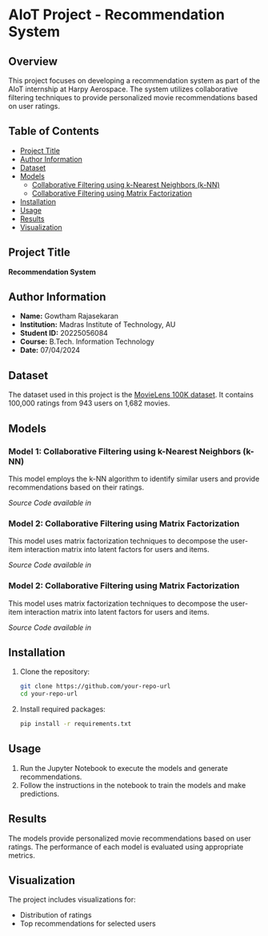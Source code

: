 # AIoT Project - Recommendation System

## Overview
This project focuses on developing a recommendation system as part of the AIoT internship at Harpy Aerospace. The system utilizes collaborative filtering techniques to provide personalized movie recommendations based on user ratings.

## Table of Contents
- [Project Title](#project-title)
- [Author Information](#author-information)
- [Dataset](#dataset)
- [Models](#models)
  - [Collaborative Filtering using k-Nearest Neighbors (k-NN)](#model-1-collaborative-filtering-using-k-nearest-neighbors-knn)
  - [Collaborative Filtering using Matrix Factorization](#model-2-collaborative-filtering-using-matrix-factorization)
- [Installation](#installation)
- [Usage](#usage)
- [Results](#results)
- [Visualization](#visualization)

## Project Title
**Recommendation System**

## Author Information
- **Name:** Gowtham Rajasekaran
- **Institution:** Madras Institute of Technology, AU
- **Student ID:** 20225056084
- **Course:** B.Tech. Information Technology
- **Date:** 07/04/2024

## Dataset
The dataset used in this project is the [MovieLens 100K dataset](http://files.grouplens.org/datasets/movielens/ml-100k.zip). It contains 100,000 ratings from 943 users on 1,682 movies.

## Models

### Model 1: Collaborative Filtering using k-Nearest Neighbors (k-NN)
This model employs the k-NN algorithm to identify similar users and provide recommendations based on their ratings.

*Source Code available in* 

### Model 2: Collaborative Filtering using Matrix Factorization
This model uses matrix factorization techniques to decompose the user-item interaction matrix into latent factors for users and items.

*Source Code available in* 

### Model 2: Collaborative Filtering using Matrix Factorization
This model uses matrix factorization techniques to decompose the user-item interaction matrix into latent factors for users and items.

*Source Code available in* 

## Installation
1. Clone the repository:
   ```bash
   git clone https://github.com/your-repo-url
   cd your-repo-url
   ```
2. Install required packages:
   ```bash
   pip install -r requirements.txt
   ```

## Usage
1. Run the Jupyter Notebook to execute the models and generate recommendations.
2. Follow the instructions in the notebook to train the models and make predictions.

## Results
The models provide personalized movie recommendations based on user ratings. The performance of each model is evaluated using appropriate metrics.

## Visualization
The project includes visualizations for:
- Distribution of ratings
- Top recommendations for selected users

